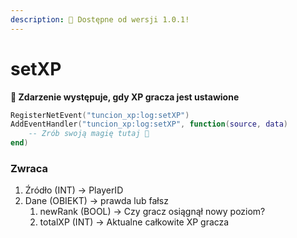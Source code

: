 ```yaml
---
description: 🔧 Dostępne od wersji 1.0.1!
---
```


# setXP

**📢 Zdarzenie występuje, gdy XP gracza jest ustawione**

```lua
RegisterNetEvent("tuncion_xp:log:setXP")
AddEventHandler("tuncion_xp:log:setXP", function(source, data)
    -- Zrób swoją magię tutaj 💫
end)
```

### Zwraca

1. Źródło <span className="color-blue">(INT)</span> <span className="color-orange">-> PlayerID</span>
2. Dane <span className="color-blue">(OBIEKT)</span> <span className="color-orange">-> prawda lub fałsz</span>
   1. newRank <span className="color-blue">(BOOL)</span> <span className="color-orange">-> Czy gracz osiągnął nowy poziom?</span>
   2. totalXP <span className="color-blue">(INT)</span> <span className="color-orange">-> Aktualne całkowite XP gracza</span>